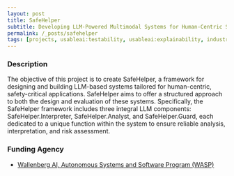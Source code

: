 ```yaml
---
layout: post
title: SafeHelper
subtitle: Developing LLM-Powered Multimodal Systems for Human-Centric Safety-Critical Decision-Making, 2024-2029
permalink: /_posts/safehelper
tags: [projects, usableai:testability, usableai:explainability, industry:healthcare]
---
```


### Description

The objective of this project is to create SafeHelper, a framework for designing and building LLM-based systems tailored for human-centric, safety-critical applications. SafeHelper aims to offer a structured approach to both the design and evaluation of these systems. Specifically, the SafeHelper framework includes three integral LLM components: SafeHelper.Interpreter, SafeHelper.Analyst, and SafeHelper.Guard, each dedicated to a unique function within the system to ensure reliable analysis, interpretation, and risk assessment.

### Funding Agency
+ [Wallenberg AI, Autonomous Systems and Software Program (WASP)](https://wasp-sweden.org/)
